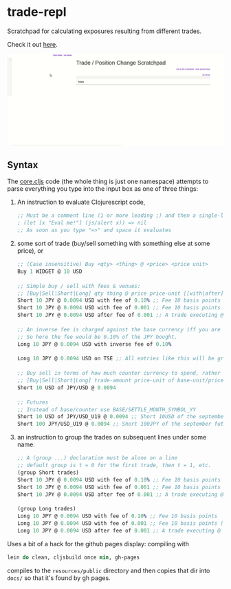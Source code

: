 # trade-repl

Scratchpad for calculating exposures resulting from different trades.

Check it out [here](http://matthewdowney.github.io/trade-repl).

![](resources/ex.gif)

## Syntax

The [core.cljs](src/trade_repl/core.cljs) code (the whole thing is just one namespace) attempts 
to parse everything you type into the input box as one of three things:

1. An instruction to evaluate Clojurescript code,
    ```clojure
    ;; Must be a comment line (1 or more leading ;) and then a single-line expression
    ; (let [x "Eval me!"] (js/alert x)) => nil
    ;; As soon as you type "=>" and space it evaluates
    ```
    
2. some sort of trade (buy/sell something with something else at some price), or
    ```clojure
    ;; (Case insensitive) Buy <qty> <thing> @ <price> <price unit>
    Buy 1 WIDGET @ 10 USD  

    ;; Simple buy / sell with fees & venues:
    ;; [Buy|Sell|Short|Long] qty thing @ price price-unit [[with|after] [fee|inverse fee] of x] [on trading-venue]
    Short 10 JPY @ 0.0094 USD with fee of 0.10% ;; Fee 10 basis points
    Short 10 JPY @ 0.0094 USD with fee of 0.001 ;; Fee 10 basis points (as a decimal)
    Short 10 JPY @ 0.0094 USD after fee of 0.001 ;; A trade executing @ 0.0094 *after* the 10 bp fee
 
    ;; An inverse fee is charged against the base currency iff you are buying.
    ;; So here the fee would be 0.10% of the JPY bought.
    Long 10 JPY @ 0.0094 USD with inverse fee of 0.10%

    Long 10 JPY @ 0.0094 USD on TSE ;; All entries like this will be grouped by venue (TSE in this case)
    
    ;; Buy sell in terms of how much counter currency to spend, rather than qty
    ;; [Buy|Sell|Short|Long] trade-amount price-unit of base-unit/price-unit @ price
    Short 10 USD of JPY/USD @ 0.0094

    ;; Futures
    ;; Instead of base/counter use BASE/SETTLE_MONTH_SYMBOL_YY
    Short 10 USD of JPY/USD_U19 @ 0.0094 ;; Short 10USD of the september futures
    Short 100 JPY/USD_U19 @ 0.0094 ;; Short 100JPY of the september futures
    ```
3. an instruction to group the trades on subsequent lines under some name.
    ```clojure
    ;; A (group ...) declaration must be alone on a line
    ;; default group is t = 0 for the first trade, then t = 1, etc.
    (group Short trades)	
    Short 10 JPY @ 0.0094 USD with fee of 0.10% ;; Fee 10 basis points
    Short 10 JPY @ 0.0094 USD with fee of 0.001 ;; Fee 10 basis points (as a decimal)
    Short 10 JPY @ 0.0094 USD after fee of 0.001 ;; A trade executing @ 0.0094 *after* the 10 bp fee

    (group Long trades)
    Long 10 JPY @ 0.0094 USD with fee of 0.10% ;; Fee 10 basis points
    Long 10 JPY @ 0.0094 USD with fee of 0.001 ;; Fee 10 basis points (as a decimal)
    Long 10 JPY @ 0.0094 USD after fee of 0.001 ;; A trade executing @ 0.0094 *after* the 10 bp fee
    ```
    
Uses a bit of a hack for the github pages display: compiling with
```clojure
lein do clean, cljsbuild once min, gh-pages
```
compiles to the `resources/public` directory and then copies that dir into 
`docs/` so that it's found by gh pages.
